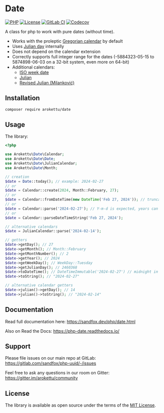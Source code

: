 # Date

[![PHP]][Packagist Link]
[![License]][License Link]
[![GitLab CI]][GitLab CI Link]
[![Codecov]][Codecov Link]

[PHP]: https://img.shields.io/packagist/php-v/arokettu/date.svg?style=flat-square
[License]: https://img.shields.io/packagist/l/arokettu/date.svg?style=flat-square
[GitLab CI]: https://img.shields.io/gitlab/pipeline/sandfox/php-date/master.svg?style=flat-square
[Codecov]: https://img.shields.io/codecov/c/gl/sandfox/php-date?style=flat-square

[Packagist Link]: https://packagist.org/packages/arokettu/date
[GitLab CI Link]: https://gitlab.com/sandfox/php-date/-/pipelines
[Codecov Link]: https://codecov.io/gl/sandfox/php-date/
[License Link]: LICENSE.md

A class for php to work with pure dates (without time).

* Works with the proleptic [Gregorian calendar](https://en.wikipedia.org/wiki/Gregorian_calendar) by default
* Uses [Julian day](https://en.wikipedia.org/wiki/Julian_day) internally
* Does not depend on the calendar extension
* Correctly supports full integer range for the dates
  (-5884323-05-15 to 5874898-06-03 on a 32-bit system, even more on 64-bit)
* Additional calendars:
  * [ISO week date](https://en.wikipedia.org/wiki/ISO_week_date)
  * [Julian](https://en.wikipedia.org/wiki/Julian_calendar)
  * [Revised Julian (Milanković)](https://en.wikipedia.org/wiki/Revised_Julian_calendar)

## Installation

```bash
composer require arokettu/date
```

## Usage

The library:

```php
<?php

use Arokettu\Date\Calendar;
use Arokettu\Date\Date;
use Arokettu\Date\JulianCalendar;
use Arokettu\Date\Month;

// creation
$date = Date::today(); // example: 2024-02-27
// or
$date = Calendar::create(2024, Month::February, 27);
// or
$date = Calendar::fromDateTime(new DateTime('Feb 27, 2024')); // truncates time
// or
$date = Calendar::parse('2024-02-27'); // Y-m-d is expected, years can be negative
// or
$date = Calendar::parseDateTimeString('Feb 27, 2024');

// alternative calendars
$date = JulianCalendar::parse('2024-02-14');

// getters
$date->getDay(); // 27
$date->getMonth(); // Month::February
$date->getMonthNumber(); // 2
$date->getYear(); // 2024
$date->getWeekDay(); // WeekDay::Tuesday
$date->getJulianDay(); // 2460368
$date->toDateTime(); // DateTimeImmutable('2024-02-27') // midnight in a default timezone
$date->toString(); // "2024-02-27"

// alternative calendar getters
$date->julian()->getDay(); // 14
$date->julian()->toString(); // "2024-02-14"
```

## Documentation

Read full documentation here: <https://sandfox.dev/php/date.html>

Also on Read the Docs: <https://php-date.readthedocs.io/>

## Support

Please file issues on our main repo at GitLab: <https://gitlab.com/sandfox/php-uuid/-/issues>

Feel free to ask any questions in our room on Gitter: <https://gitter.im/arokettu/community>

## License

The library is available as open source under the terms of the [MIT License][License Link].
